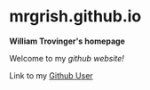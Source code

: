 # mrgrish.github.io
**William Trovinger's homepage**

Welcome to my *github website!*

Link to my [Github User](https://github.com/mrgrish)
